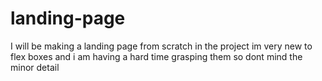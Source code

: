 # landing-page

I will be making a landing page from scratch
in the project im very new to flex boxes and i am having a hard time grasping them so dont mind the minor detail
